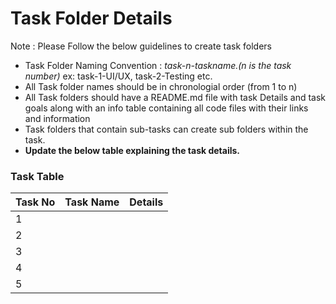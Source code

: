 # Task Folder Details

Note : Please Follow the below guidelines to create task folders

- Task Folder Naming Convention : _task-n-taskname.(n is the task number)_ ex: task-1-UI/UX, task-2-Testing etc.
- All Task folder names should be in chronologial order (from 1 to n)
- All Task folders should have a README.md file with task Details and task goals along with an info table containing all code files with their links and information
- Task folders that contain sub-tasks can create sub folders within the task.
- **Update the below table explaining the task details.**

### Task Table

| Task No | Task Name | Details |
| ------- | --------- | ------- |
| 1       |           |         |
| 2       |           |         |
| 3       |           |         |
| 4       |           |         |
| 5       |           |         |
